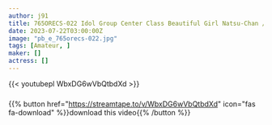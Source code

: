```yaml
---
author: j91
title: 765ORECS-022 Idol Group Center Class Beautiful Girl Natsu-Chan //Cleaning Blow Covered With Semen → Continuous Pacifier Sperm Nuki //Cute Disturbed Raw Vaginal Cum Shot Etch
date: 2023-07-22T03:00:00Z
image: "pb_e_765orecs-022.jpg"
tags: [Amateur, ]
maker: []
actress: []
---
```



{{< youtubepl WbxDG6wVbQtbdXd >}}
###

{{% button href="https://streamtape.to/v/WbxDG6wVbQtbdXd" icon="fas fa-download" %}}download this video{{% /button %}}

